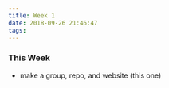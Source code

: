 ```yaml
---
title: Week 1
date: 2018-09-26 21:46:47
tags:
---
```


### This Week
* make a group, repo, and website (this one)
